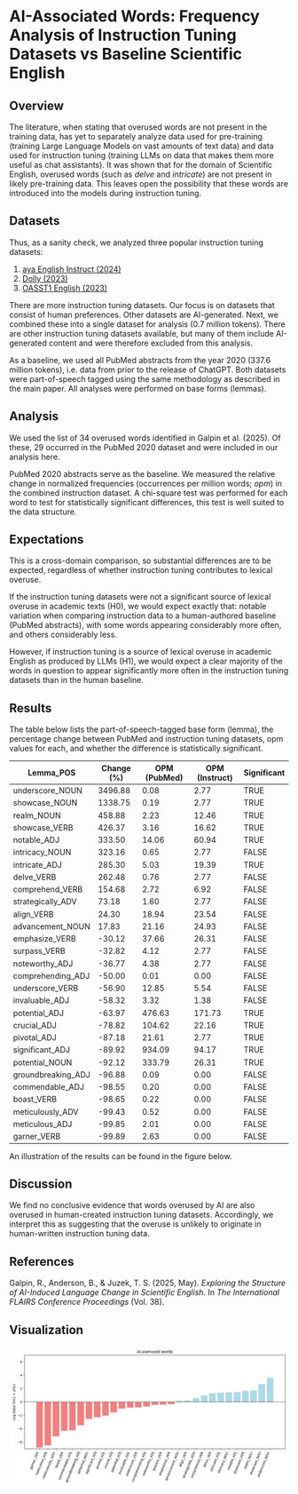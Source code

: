 # AI-Associated Words: Frequency Analysis of Instruction Tuning Datasets vs Baseline Scientific English

## Overview

The literature, when stating that overused words are not present in the training data, has yet to separately analyze data used for pre-training (training Large Language Models on vast amounts of text data) and data used for instruction tuning (training LLMs on data that makes them more useful as chat assistants). It was shown that for the domain of Scientific English, overused words (such as *delve* and *intricate*) are not present in likely pre-training data. This leaves open the possibility that these words are introduced into the models during instruction tuning.


## Datasets

Thus, as a sanity check, we analyzed three popular instruction tuning datasets:

1. [aya English Instruct (2024)](https://huggingface.co/datasets/CohereLabs/aya_dataset)
2. [Dolly (2023)](https://huggingface.co/datasets/databricks/databricks-dolly-15k)
3. [OASST1 English (2023)](https://huggingface.co/datasets/OpenAssistant/oasst1)

There are more instruction tuning datasets. Our focus is on datasets that consist of human preferences. Other datasets are AI-generated. Next, we combined these into a single dataset for analysis (0.7 million tokens). There are other instruction tuning datasets available, but many of them include AI-generated content and were therefore excluded from this analysis.

As a baseline, we used all PubMed abstracts from the year 2020 (337.6 million tokens), i.e. data from prior to the release of ChatGPT. Both datasets were part-of-speech tagged using the same methodology as described in the main paper. All analyses were performed on base forms (lemmas).

## Analysis

We used the list of 34 overused words identified in Galpin et al. (2025). Of these, 29 occurred in the PubMed 2020 dataset and were included in our analysis here.

PubMed 2020 abstracts serve as the baseline. We measured the relative change in normalized frequencies (occurrences per million words; *opm*) in the combined instruction dataset. A chi-square test was performed for each word to test for statistically significant differences, this test is well suited to the data structure. 

## Expectations

This is a cross-domain comparison, so substantial differences are to be expected, regardless of whether instruction tuning contributes to lexical overuse. 

If the instruction tuning datasets were not a significant source of lexical overuse in academic texts (H0), we would expect exactly that: notable variation when comparing instruction data to a human-authored baseline (PubMed abstracts), with some words appearing considerably more often, and others considerably less. 

However, if instruction tuning is a source of lexical overuse in academic English as produced by LLMs (H1), we would expect a clear majority of the words in question to appear significantly more often in the instruction tuning datasets than in the human baseline.

## Results

The table below lists the part-of-speech-tagged base form (lemma), the percentage change between PubMed and instruction tuning datasets, opm values for each, and whether the difference is statistically significant.

| Lemma_POS           | Change (%) | OPM (PubMed) | OPM (Instruct) | Significant |
|---------------------|------------|--------------|----------------|-------------|
| underscore_NOUN     | 3496.88    | 0.08         | 2.77           | TRUE        |
| showcase_NOUN       | 1338.75    | 0.19         | 2.77           | TRUE        |
| realm_NOUN          | 458.88     | 2.23         | 12.46          | TRUE        |
| showcase_VERB       | 426.37     | 3.16         | 16.62          | TRUE        |
| notable_ADJ         | 333.50     | 14.06        | 60.94          | TRUE        |
| intricacy_NOUN      | 323.16     | 0.65         | 2.77           | FALSE       |
| intricate_ADJ       | 285.30     | 5.03         | 19.39          | TRUE        |
| delve_VERB          | 262.48     | 0.76         | 2.77           | FALSE       |
| comprehend_VERB     | 154.68     | 2.72         | 6.92           | FALSE       |
| strategically_ADV   | 73.18      | 1.60         | 2.77           | FALSE       |
| align_VERB          | 24.30      | 18.94        | 23.54          | FALSE       |
| advancement_NOUN    | 17.83      | 21.16        | 24.93          | FALSE       |
| emphasize_VERB      | -30.12     | 37.66        | 26.31          | FALSE       |
| surpass_VERB        | -32.82     | 4.12         | 2.77           | FALSE       |
| noteworthy_ADJ      | -36.77     | 4.38         | 2.77           | FALSE       |
| comprehending_ADJ   | -50.00     | 0.01         | 0.00           | FALSE       |
| underscore_VERB     | -56.90     | 12.85        | 5.54           | FALSE       |
| invaluable_ADJ      | -58.32     | 3.32         | 1.38           | FALSE       |
| potential_ADJ       | -63.97     | 476.63       | 171.73         | TRUE        |
| crucial_ADJ         | -78.82     | 104.62       | 22.16          | TRUE        |
| pivotal_ADJ         | -87.18     | 21.61        | 2.77           | TRUE        |
| significant_ADJ     | -89.92     | 934.09       | 94.17          | TRUE        |
| potential_NOUN      | -92.12     | 333.79       | 26.31          | TRUE        |
| groundbreaking_ADJ  | -96.88     | 0.09         | 0.00           | FALSE       |
| commendable_ADJ     | -98.55     | 0.20         | 0.00           | FALSE       |
| boast_VERB          | -98.65     | 0.22         | 0.00           | FALSE       |
| meticulously_ADV    | -99.43     | 0.52         | 0.00           | FALSE       |
| meticulous_ADJ      | -99.85     | 2.01         | 0.00           | FALSE       |
| garner_VERB         | -99.89     | 2.63         | 0.00           | FALSE       |

An illustration of the results can be found in the figure below.

## Discussion

We find no conclusive evidence that words overused by AI are also overused in human-created instruction tuning datasets. Accordingly, we interpret this as suggesting that the overuse is unlikely to originate in human-written instruction tuning data.

## References

Galpin, R., Anderson, B., & Juzek, T. S. (2025, May). *Exploring the Structure of AI-Induced Language Change in Scientific English*. In *The International FLAIRS Conference Proceedings* (Vol. 38).

## Visualization

![Illustration_of_overused_words_for_instruction_data_vs_baseline](instruction.jpg)
